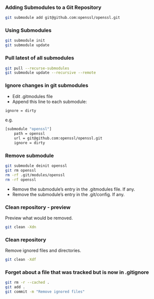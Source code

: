 ### Adding Submodules to a Git Repository
```bash
git submodule add git@github.com:openssl/openssl.git
```

### Using Submodules
```bash
git submodule init
git submodule update
```

### Pull latest of all submodules
```bash
git pull --recurse-submodules
git submodule update --recursive --remote
```

### Ignore changes in git submodules

* Edit .gitmodules file
* Append this line to each submodule:
```bash
ignore = dirty
```

e.g.
```bash
[submodule "openssl"]
	path = openssl
	url = git@github.com:openssl/openssl.git
	ignore = dirty
```

### Remove submodule
```bash
git submodule deinit openssl
git rm openssl
rm -rf .git/modules/openssl
rm -rf openssl
```

* Remove the submodule’s entry in the .gitmodules file. If any.
* Remove the submodule’s entry in the .git/config. If any.

### Clean repository - preview
Preview what would be removed.
```bash
git clean -Xdn
```

### Clean repository
Remove ignored files and directories.
```bash
git clean -Xdf
```

### Forget about a file that was tracked but is now in .gitignore
```bash
git rm -r --cached .
git add .
git commit -m "Remove ignored files"
```


